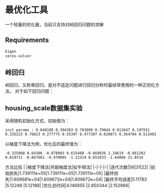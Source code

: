 # 最优化工具
一个轻量的优化器，当前只支持对岭回归问题的求解

## Requirements
```sh
Eigen
ceres-solver
```
## 岭回归
岭回归，又称脊回归，是对不适定问题进行回归分析时最经常使用的一种正则化方法。
对于如下回归问题：

## housing_scale数据集实验

采用随机初始化方式，初始值为：
```
init params : 0.840188 0.394383 0.783099 0.79844 0.911647 0.197551 0.335223 0.76823 0.277775 0.55397 0.477397 0.628871 0.364784 0.513401 
```
以梯度下降法为例，优化后的最终值为：
```
-0.325008 0.64306 -0.878983 0.615488 -0.669936 1.24619 -0.661202 0.019711 -0.667661 -0.970085 -1.22314 0.652033 -1.64066 21.8514
```

方法比较
| |梯度下降法|共轭梯度法|拟牛顿法|
|-|-|-|-|
|迭代次数|56|31|22|
|初始损失|1.739111e+05|1.739111e+05|1.739111e+05|
|最终损失|1.609681e+04|1.609672e+04|1.609672e+04|
|最终平均误差|5.11783	 |5.12249	|5.12188|
|优化总时间|4.146855	|2.850344	|2.152866|